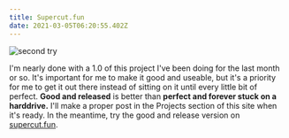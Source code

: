 ```yaml
---
title: Supercut.fun
date: 2021-03-05T06:20:55.402Z
---
```

![second try](../dist/images/uploads/supercutposter.png "The brand image for supercut.fun")

I'm nearly done with a 1.0 of this project I've been doing for the last month or so. It's important for me to make it good and useable, but it's a priority for me to get it out there instead of sitting on it until every little bit of perfect. **Good and released** is better than **perfect and forever stuck on a harddrive.** I'll make a proper post in the Projects section of this site when it's ready. In the meantime, try the good and release version on [supercut.fun](https://supercut.fun).